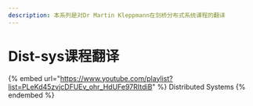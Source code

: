 ```yaml
---
description: 本系列是对Dr Martin Kleppmann在剑桥分布式系统课程的翻译
---
```


# Dist-sys课程翻译

{% embed url="https://www.youtube.com/playlist?list=PLeKd45zvjcDFUEv_ohr_HdUFe97RItdiB" %}
Distributed Systems
{% endembed %}

